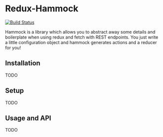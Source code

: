 # Redux-Hammock

[![Build
Status](https://travis-ci.org/mitodl/redux-hammock.svg?branch=master)](https://travis-ci.org/mitodl/redux-hammock)

Hammock is a library which allows you to abstract away some details and
boilerplate when using redux and fetch with REST endpoints. You just write
a little configuration object and hammock generates actions and a reducer
for you!

## Installation

TODO

## Setup

TODO

## Usage and API

TODO
